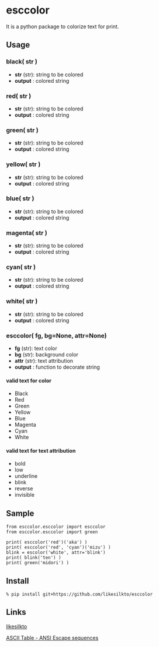 esccolor
====

It is a python package to colorize text for print.

## Usage

### black( **str** )
- **str** (str): string to be colored
- **output** : colored string

### red( **str** )
- **str** (str): string to be colored
- **output** : colored string

### green( **str** )
- **str** (str): string to be colored
- **output** : colored string

### yellow( **str** )
- **str** (str): string to be colored
- **output** : colored string

### blue( **str** )
- **str** (str): string to be colored
- **output** : colored string

### magenta( **str** )
- **str** (str): string to be colored
- **output** : colored string

### cyan( **str** )
- **str** (str): string to be colored
- **output** : colored string

### white( **str** )
- **str** (str): string to be colored
- **output** : colored string

### esccolor( **fg**, **bg**=None, **attr**=None)
- **fg** (str): text color
- **bg** (str): background color
- **attr** (str): text attribution
- **output** : function to decorate string

#### valid text for color
- Black
- Red
- Green
- Yellow
- Blue
- Magenta
- Cyan
- White

#### valid text for text attribution
- bold
- low
- underline
- blink
- reverse
- invisible

## Sample
    from esccolor.esccolor import esccolor
	from esccolor.esccolor import green

	print( esccolor('red')('aka') )
	print( esccolor('red', 'cyan')('mizu') )
	blink = escolor('white', attr='blink')
	print( blink('ten') )
	print( green('midori') )

## Install

`% pip install git+https://github.com/likesilkto/esccolor`

## Links

[likesilkto](https://github.com/likesilkto)

[ASCII Table - ANSI Escape sequences](http://ascii-table.com/ansi-escape-sequences.php)
